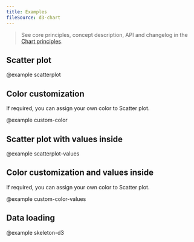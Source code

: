 ```yaml
---
title: Examples
fileSource: d3-chart
---
```


> See core principles, concept description, API and changelog in the [Chart principles](/data-display/d3-chart/).

## Scatter plot

@example scatterplot

## Color customization

If required, you can assign your own color to Scatter plot.

@example custom-color

## Scatter plot with values inside

@example scatterplot-values

## Color customization and values inside

If required, you can assign your own color to Scatter plot.

@example custom-color-values

## Data loading

@example skeleton-d3
